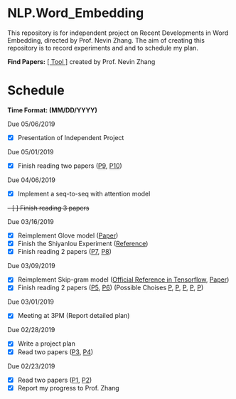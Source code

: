 # NLP.Word_Embedding
This repository is for independent project on Recent Developments in Word Embedding, directed by Prof. Nevin Zhang. The aim of creating this repository is to record experiments and and to schedule my plan.

**Find Papers:** [[ Tool ]](http://aipano.cse.ust.hk/p11/) created by Prof. Nevin Zhang

# Schedule 
**Time Format: (MM/DD/YYYY)**

Due 05/06/2019
- [x] Presentation of Independent Project

Due 05/01/2019
- [x] Finish reading two papers ([P9](https://arxiv.org/pdf/1902.06423.pdf), [P10](https://arxiv.org/pdf/1806.04313.pdf))

Due 04/06/2019
- [x] Implement a seq-to-seq with attention model

~~- [ ] Finish reading 3 papers~~

Due 03/16/2019
- [x] Reimplement Glove model ([Paper](https://nlp.stanford.edu/pubs/glove.pdf))
- [x] Finish the Shiyanlou Experiment ([Reference](https://www.shiyanlou.com/courses/684))
- [x] Finish reading 2 papers ([P7](https://aaai.org/ocs/index.php/AAAI/AAAI18/paper/view/16998/16114), [P8](https://www.aaai.org/ocs/index.php/AAAI/AAAI18/paper/view/16455/15753))

Due 03/09/2019
- [x] Reimplement Skip-gram model  ([Official Reference in Tensorflow](https://www.tensorflow.org/tutorials/representation/word2vec), [Paper](https://arxiv.org/pdf/1301.3781.pdf))
- [x] Finish reading 2 papers ([P5](https://arxiv.org/pdf/1810.04805.pdf), [P6](https://nlp.stanford.edu/pubs/glove.pdf))
(Possible Choises [P](https://www.aaai.org/ocs/index.php/AAAI/AAAI15/paper/viewFile/9314/9535), [P](https://arxiv.org/pdf/1507.01127.pdf%20http://arxiv.org/abs/1507.01127.pdf), [P](https://aaai.org/ocs/index.php/AAAI/AAAI18/paper/view/16998/16114), [P](http://aclweb.org/anthology/P18-1031), [P](http://aclweb.org/anthology/D18-2029))

Due 03/01/2019
- [x] Meeting at 3PM (Report detailed plan)

Due 02/28/2019
- [x] Write a project plan
- [x] Read two papers ([P3](http://www.aclweb.org/anthology/C14-1016), [P4](http://www.aclweb.org/anthology/D14-1110))

Due 02/23/2019
- [x] Read two papers ([P1](http://aclweb.org/anthology/P18-1073), [P2](http://aclweb.org/anthology/P18-1041))
- [x] Report my progress to Prof. Zhang
